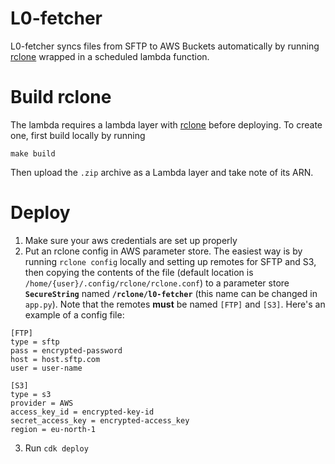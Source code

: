 # L0-fetcher
L0-fetcher syncs files from SFTP to AWS Buckets automatically by running [rclone](https://rclone.org/) wrapped in a scheduled lambda function.

# Build rclone
The lambda requires a lambda layer with [rclone](https://rclone.org/) before deploying.
To create one, first build locally by running
```
make build
```
Then upload the `.zip` archive as a Lambda layer and take note of its ARN.

# Deploy
1. Make sure your aws credentials are set up properly
2. Put an rclone config in AWS parameter store. The easiest way is by running `rclone config` locally and setting up remotes for SFTP and S3, then copying the contents of the file (default location is `/home/{user}/.config/rclone/rclone.conf`) to a parameter store __`SecureString`__ named __`/rclone/l0-fetcher`__ (this name can be changed in `app.py`). Note that the remotes __must__ be named `[FTP]` and `[S3]`.
 Here's an example of a config file:
```
[FTP]
type = sftp
pass = encrypted-password
host = host.sftp.com
user = user-name

[S3]
type = s3
provider = AWS
access_key_id = encrypted-key-id
secret_access_key = encrypted-access_key
region = eu-north-1
```

3. Run `cdk deploy`
